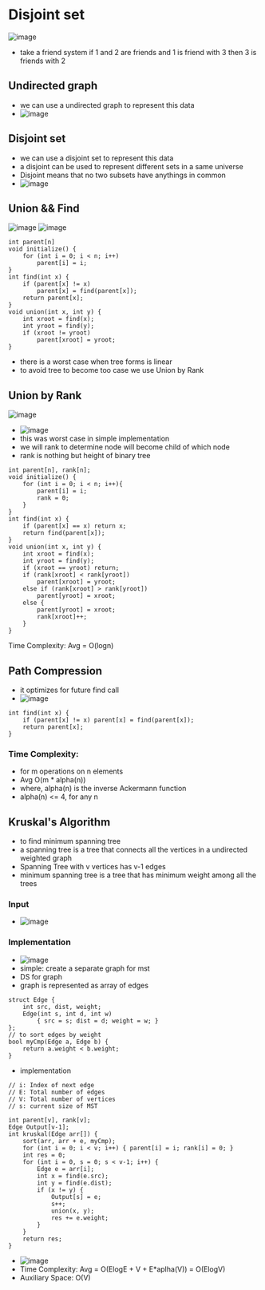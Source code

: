 # Disjoint set

![image](https://i.ibb.co/9w4qhJ8/image-2022-05-29-112814259.png)

- take a friend system if 1 and 2 are friends and 1 is friend with 3 then 3 is friends with 2

## Undirected graph

- we can use a undirected graph to represent this data
- ![image](https://i.ibb.co/3sQV5G3/image-2022-05-29-113424134.png)

## Disjoint set

- we can use a disjoint set to represent this data
- a disjoint can be used to represent different sets in a same universe
- Disjoint means that no two subsets have anythings in common
- ![image](https://i.ibb.co/4jHcsH2/image-2022-05-29-114132897.png)

## Union && Find

![image](https://i.ibb.co/WNXQBTx/image-2022-05-29-114726562.png)
![image](https://i.ibb.co/QCGxMks/image-2022-05-29-124402547.png)

```
int parent[n]
void initialize() {
    for (int i = 0; i < n; i++)
        parent[i] = i;
}
int find(int x) {
    if (parent[x] != x)
        parent[x] = find(parent[x]);
    return parent[x];
}
void union(int x, int y) {
    int xroot = find(x);
    int yroot = find(y);
    if (xroot != yroot)
        parent[xroot] = yroot;
}
```

- there is a worst case when tree forms is linear
- to avoid tree to become too case we use Union by Rank

## Union by Rank

![image](https://i.ibb.co/7n3qm5C/image-2022-05-30-162650718.png)

- ![image](https://i.ibb.co/sJ8qLHx/image-2022-05-30-163147605.png)
- this was worst case in simple implementation
- we will rank to determine node will become child of which node
- rank is nothing but height of binary tree

```
int parent[n], rank[n];
void initialize() {
    for (int i = 0; i < n; i++){
        parent[i] = i;
        rank = 0;
    }
}
int find(int x) {
    if (parent[x] == x) return x;
    return find(parent[x]);
}
void union(int x, int y) {
    int xroot = find(x);
    int yroot = find(y);
    if (xroot == yroot) return;
    if (rank[xroot] < rank[yroot])
        parent[xroot] = yroot;
    else if (rank[xroot] > rank[yroot])
        parent[yroot] = xroot;
    else {
        parent[yroot] = xroot;
        rank[xroot]++;
    }
}
```

Time Complexity: Avg = O(logn)

## Path Compression

- it optimizes for future find call
- ![image](https://i.ibb.co/86C81N8/image-2022-05-30-163917415.png)

```
int find(int x) {
    if (parent[x] != x) parent[x] = find(parent[x]);
    return parent[x];
}
```

### Time Complexity:

- for m operations on n elements
- Avg O(m \* alpha(n))
- where, alpha(n) is the inverse Ackermann function
- alpha(n) <= 4, for any n

## Kruskal's Algorithm

- to find minimum spanning tree
- a spanning tree is a tree that connects all the vertices in a undirected weighted graph
- Spanning Tree with v vertices has v-1 edges
- minimum spanning tree is a tree that has minimum weight among all the trees

### Input

- ![image](https://i.ibb.co/wzMvzTm/image-2022-05-30-164946281.png)

### Implementation

- ![image](https://i.ibb.co/Km9XtfK/image-2022-05-30-165120570.png)
- simple: create a separate graph for mst
- DS for graph
- graph is represented as array of edges

```
struct Edge {
    int src, dist, weight;
    Edge(int s, int d, int w)
        { src = s; dist = d; weight = w; }
};
// to sort edges by weight
bool myCmp(Edge a, Edge b) {
    return a.weight < b.weight;
}
```
 
- implementation

```
// i: Index of next edge
// E: Total number of edges
// V: Total number of vertices
// s: current size of MST

int parent[v], rank[v];
Edge Output[v-1];
int kruskal(Edge arr[]) {
    sort(arr, arr + e, myCmp);
    for (int i = 0; i < v; i++) { parent[i] = i; rank[i] = 0; }
    int res = 0;
    for (int i = 0, s = 0; s < v-1; i++) {
        Edge e = arr[i];
        int x = find(e.src);
        int y = find(e.dist);
        if (x != y) {
            Output[s] = e;
            s++;
            union(x, y);
            res += e.weight;
        }
    }
    return res;
}
```
- ![image](https://i.ibb.co/MND3y2m/image-2022-05-30-180419424.png)
- Time Complexity: Avg = O(ElogE + V + E*aplha(V)) = O(ElogV)
- Auxiliary Space: O(V)